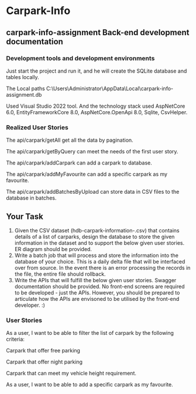 # Carpark-Info
## carpark-info-assignment Back-end development documentation 


### Development tools and development environments 

Just start the project and run it, and he will create the SQLite database and tables locally. 

The Local paths C:\Users\Administrator\AppData\Local\carpark-info-assignment.db

Used Visual Studio 2022 tool. And the technology stack used AspNetCore 6.0, EntityFrameworkCore 8.0, AspNetCore.OpenApi 8.0, Sqlite, CsvHelper. 

### Realized User Stories 
 
The api/carpark/getAll get all the data by pagination. 

The api/carpark/getByQuery can meet the needs of the first user story. 
 
The api/carpark/addCarpark can add a carpark to database. 

The api/carpark/addMyFavourite can add a specific carpark as my favourite. 

The api/carpark/addBatchesByUpload can store data in CSV files to the database in batches. 

## Your Task
1. Given the CSV dataset (hdb-carpark-information-<timestamp>.csv) that contains details of a list of carparks, design the database to store the given information in the dataset and to support the below given user stories. ER diagram should be provided.
2. Write a batch job that will process and store the information into the database of your choice. This is a daily delta file that will be interfaced over from source. In the event there is an error processing the records in the file, the entire file should rollback.
3. Write the APIs that will fulfill the below given user stories. Swagger documentation should be provided. No front-end screens are required to be developed - just the APIs. However, you should be prepared to articulate how the APIs are envisoned to be utilised by the front-end developer. :)

### User Stories 

As a user, I want to be able to filter the list of carpark by the following criteria: 

Carpark that offer free parking 

Carpark that offer night parking 

Carpark that can meet my vehicle height requirement. 

As a user, I want to be able to add a specific carpark as my favourite. 
